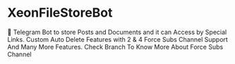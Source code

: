 # XeonFileStoreBot
🎀 Telegram Bot to store Posts and Documents and it can Access by Special Links. Custom Auto Delete Features with 2 &amp; 4 Force Subs Channel Support And Many More Features. Check Branch To Know More About Force Subs Channel 
